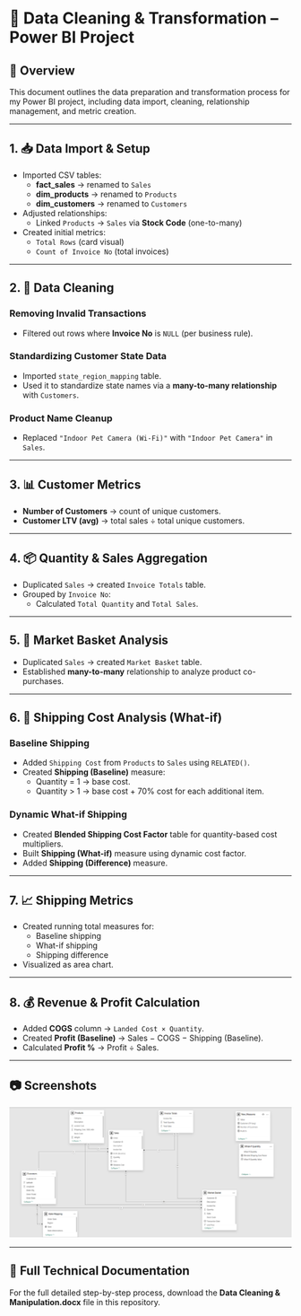 # 🧹 Data Cleaning & Transformation – Power BI Project

## 📌 Overview
This document outlines the data preparation and transformation process for my Power BI project, including data import, cleaning, relationship management, and metric creation.

---

## 1. 📥 Data Import & Setup
- Imported CSV tables:
  - **fact_sales** → renamed to `Sales`
  - **dim_products** → renamed to `Products`
  - **dim_customers** → renamed to `Customers`
- Adjusted relationships:
  - Linked `Products` → `Sales` via **Stock Code** (one-to-many)
- Created initial metrics:
  - `Total Rows` (card visual)
  - `Count of Invoice No` (total invoices)

---

## 2. 🧼 Data Cleaning
### Removing Invalid Transactions
- Filtered out rows where **Invoice No** is `NULL` (per business rule).

### Standardizing Customer State Data
- Imported `state_region_mapping` table.
- Used it to standardize state names via a **many-to-many relationship** with `Customers`.

### Product Name Cleanup
- Replaced `"Indoor Pet Camera (Wi-Fi)"` with `"Indoor Pet Camera"` in `Sales`.

---

## 3. 📊 Customer Metrics
- **Number of Customers** → count of unique customers.
- **Customer LTV (avg)** → total sales ÷ total unique customers.

---

## 4. 📦 Quantity & Sales Aggregation
- Duplicated `Sales` → created `Invoice Totals` table.
- Grouped by `Invoice No`:
  - Calculated `Total Quantity` and `Total Sales`.

---

## 5. 🛒 Market Basket Analysis
- Duplicated `Sales` → created `Market Basket` table.
- Established **many-to-many** relationship to analyze product co-purchases.

---

## 6. 🚚 Shipping Cost Analysis (What-if)
### Baseline Shipping
- Added `Shipping Cost` from `Products` to `Sales` using `RELATED()`.
- Created **Shipping (Baseline)** measure:
  - Quantity = 1 → base cost.
  - Quantity > 1 → base cost + 70% cost for each additional item.

### Dynamic What-if Shipping
- Created **Blended Shipping Cost Factor** table for quantity-based cost multipliers.
- Built **Shipping (What-if)** measure using dynamic cost factor.
- Added **Shipping (Difference)** measure.

---

## 7. 📈 Shipping Metrics
- Created running total measures for:
  - Baseline shipping
  - What-if shipping
  - Shipping difference
- Visualized as area chart.

---

## 8. 💰 Revenue & Profit Calculation
- Added **COGS** column → `Landed Cost × Quantity`.
- Created **Profit (Baseline)** → Sales − COGS − Shipping (Baseline).
- Calculated **Profit %** → Profit ÷ Sales.

---

## 📷 Screenshots
![Customer Info Dashboard](screenshots/Data_cleaning/Data_Model.PNG)

---

## 📂 Full Technical Documentation

For the full detailed step-by-step process, download the **Data Cleaning & Manipulation.docx** file in this repository.


